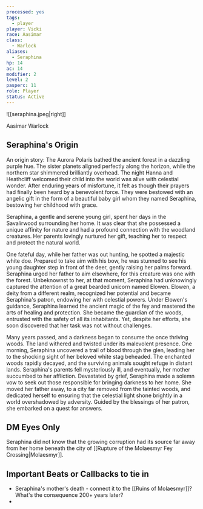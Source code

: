```yaml
---
processed: yes
tags:
  - player
player: Vicki
race: Aasimar
class:
  - Warlock
aliases:
  - Seraphina
hp: 14
ac: 14
modifier: 2
level: 2
pasperc: 11
role: Player
status: Active
---
```

![[seraphina.jpeg|right]]

Aasimar Warlock

## Seraphina's Origin
An origin story: The Aurora Polaris bathed the ancient forest in a dazzling purple hue. The sister planets aligned perfectly along the horizon, while the northern star shimmered brilliantly overhead. The night Hanna and Heathcliff welcomed their child into the world was alive with celestial wonder. After enduring years of misfortune, it felt as though their prayers had finally been heard by a benevolent force. They were bestowed with an angelic gift in the form of a beautiful baby girl whom they named Seraphina, bestowing her childhood with grace.

Seraphina, a gentle and serene young girl, spent her days in the Savalirwood surrounding her home. It was clear that she possessed a unique affinity for nature and had a profound connection with the woodland creatures. Her parents lovingly nurtured her gift, teaching her to respect and protect the natural world.

One fateful day, while her father was out hunting, he spotted a majestic white doe. Prepared to take aim with his bow, he was stunned to see his young daughter step in front of the deer, gently raising her palms forward. Seraphina urged her father to aim elsewhere, for this creature was one with the forest. Unbeknownst to her, at that moment, Seraphina had unknowingly captured the attention of a great bearded unicorn named Elowen. Elowen, a deity from a different realm, recognized her potential and became Seraphina's patron, endowing her with celestial powers. Under Elowen's guidance, Seraphina learned the ancient magic of the fey and mastered the arts of healing and protection. She became the guardian of the woods, entrusted with the safety of all its inhabitants. Yet, despite her efforts, she soon discovered that her task was not without challenges.

Many years passed, and a darkness began to consume the once thriving woods. The land withered and twisted under its malevolent presence. One morning, Seraphina uncovered a trail of blood through the glen, leading her to the shocking sight of her beloved white stag beheaded. The enchanted woods rapidly decayed, and the surviving animals sought refuge in distant lands. Seraphina's parents fell mysteriously ill, and eventually, her mother succumbed to her affliction. Devastated by grief, Seraphina made a solemn vow to seek out those responsible for bringing darkness to her home. She moved her father away, to a city far removed from the tainted woods, and dedicated herself to ensuring that the celestial light shone brightly in a world overshadowed by adversity. Guided by the blessings of her patron, she embarked on a quest for answers.

## DM Eyes Only
Seraphina did not know that the growing corruption had its source far away from her home beneath the city of [[Rupture of the Molaesmyr Fey Crossing|Molaesmyr]]. 

## Important Beats or Callbacks to tie in
- Seraphina's mother's death - connect it to the [[Ruins of Molaesmyr]]? What's the consequence 200+ years later?
- 